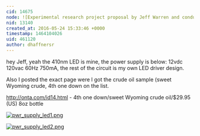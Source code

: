 ```yaml
---
cid: 14675
node: ![Experimental research project proposal by Jeff Warren and conducted by David Haffner ](../notes/dhaffnersr/05-24-2016/experimental-research-project-proposal-by-jeff-warren-and-conducted-by-david-haffner)
nid: 13140
created_at: 2016-05-24 15:33:46 +0000
timestamp: 1464104026
uid: 461120
author: dhaffnersr
---
```


hey Jeff, yeah the 410nm LED is mine, the power supply is below: 12vdc 120vac 60Hz 750mA, the rest of the circuit is my own LED driver design.

Also I posted the exact page were I got the crude oil sample (sweet Wyoming crude, 4th one down on the list.

http://onta.com/id14.html - 4th one down/sweet Wyoming crude oil/$29.95 (US) 8oz bottle


[![pwr_supply_led1.png](//i.publiclab.org/system/images/photos/000/016/286/large/pwr_supply_led1.png)](//i.publiclab.org/system/images/photos/000/016/286/original/pwr_supply_led1.png)


[![pwr_supply_led2.png](//i.publiclab.org/system/images/photos/000/016/287/large/pwr_supply_led2.png)](//i.publiclab.org/system/images/photos/000/016/287/original/pwr_supply_led2.png)

